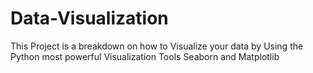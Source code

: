 # Data-Visualization
This Project is a breakdown on how to Visualize your data by Using the Python most powerful Visualization Tools Seaborn and Matplotlib
